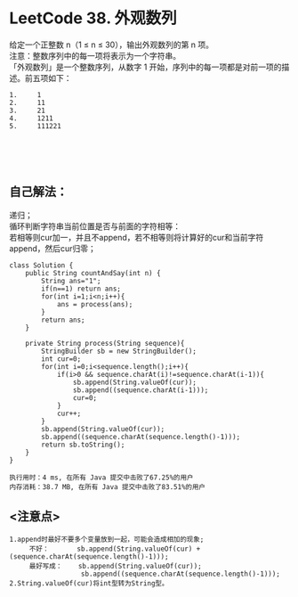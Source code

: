 #    LeetCode 38. 外观数列

给定一个正整数 n（1 ≤ n ≤ 30），输出外观数列的第 n 项。</br>
注意：整数序列中的每一项将表示为一个字符串。</br>
「外观数列」是一个整数序列，从数字 1 开始，序列中的每一项都是对前一项的描述。前五项如下：

```
1.     1
2.     11
3.     21
4.     1211
5.     111221
```

</br></br></br>

##    自己解法：
递归；</br>
循环判断字符串当前位置是否与前面的字符相等：</br>
若相等则cur加一，并且不append，若不相等则将计算好的cur和当前字符append，然后cur归零；</br>
```
class Solution {
    public String countAndSay(int n) {
        String ans="1";
        if(n==1) return ans;
        for(int i=1;i<n;i++){
            ans = process(ans);
        }
        return ans;
    }

    private String process(String sequence){
        StringBuilder sb = new StringBuilder();
        int cur=0;
        for(int i=0;i<sequence.length();i++){
            if(i>0 && sequence.charAt(i)!=sequence.charAt(i-1)){
                sb.append(String.valueOf(cur));
                sb.append((sequence.charAt(i-1)));
                cur=0;
            }
            cur++;
        }
        sb.append(String.valueOf(cur));
        sb.append((sequence.charAt(sequence.length()-1)));
        return sb.toString();
    }
}
```
```
执行用时：4 ms, 在所有 Java 提交中击败了67.25%的用户
内存消耗：38.7 MB, 在所有 Java 提交中击败了83.51%的用户
```



## <注意点>
```
1.append时最好不要多个变量放到一起，可能会造成相加的现象;
     不好：       sb.append(String.valueOf(cur) + (sequence.charAt(sequence.length()-1)));
     最好写成：    sb.append(String.valueOf(cur));
                  sb.append((sequence.charAt(sequence.length()-1)));
2.String.valueOf(cur)将int型转为String型。
```
